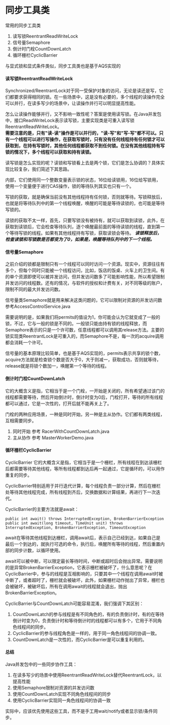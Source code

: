 # 同步工具类

常用的同步工具类
1. 读写锁ReentrantReadWriteLock
2. 信号量Semaphore
3. 倒计时门栓CountDownLatch
4. 循环栅栏CyclicBarrier

与显式锁和显式条件类似，同步工具类也是基于AQS实现的     

#### 读写锁ReentrantReadWriteLock

Synchronized/ReentrantLock对于同一受保护对象的访问，无论是读还是写，它们都要求获得相同的锁。在一些场景中，这是没有必要的，多个线程的读操作完全可以并行，在读多写少的场景中，让读操作并行可以明显提高性能。

怎么让读操作能够并行，又不影响一致性呢？答案是使用读写锁。在Java并发包中，接口ReadWriteLock表示读写锁，主要实现类是可重入读写锁ReentrantReadWriteLock。     
**需要注意的是，只有"读-读"操作是可以并行的，"读-写"和"写-写"都不可以。只有一个线程可以进行写操作，在获取写锁时，只有没有任何线程持有任何锁才可以获取到，在持有写锁时，其他任何线程都获取不到任何锁。在没有其他线程持有写锁的情况下，多个线程可以获取和持有读锁。**

读写锁是怎么实现的呢？读锁和写锁看上去是两个锁，它们是怎么协调的？具体实现比较复杂，我们简述下其思路。

内部，它们使用同一个整数变量表示锁的状态，16位给读锁用，16位给写锁用，使用一个变量便于进行CAS操作，锁的等待队列其实也只有一个。

写锁的获取，就是确保当前没有其他线程持有任何锁，否则就等待。写锁释放后，也就是将等待队列中的第一个线程唤醒，唤醒的可能是等待读锁的，也可能是等待写锁的。

读锁的获取不太一样，首先，只要写锁没有被持有，就可以获取到读锁，此外，在获取到读锁后，它会检查等待队列，逐个唤醒最前面的等待读锁的线程，直到第一个等待写锁的线程。如果有其他线程持有写锁，获取读锁会等待。
***读锁释放后，检查读锁和写锁数是否都变为了0，如果是，唤醒等待队列中的下一个线程。***

#### 信号量Semaphore

之前介绍的锁都是限制只有一个线程可以同时访问一个资源。现实中，资源往往有多个，但每个同时只能被一个线程访问，比如，饭店的饭桌、火车上的卫生间。有的单个资源即使可以被并发访问，但并发访问数多了可能影响性能，所以希望限制并发访问的线程数。还有的情况，与软件的授权和计费有关，对不同等级的账户，限制不同的最大并发访问数。

信号量类Semaphore就是用来解决这类问题的，它可以限制对资源的并发访问数 参考AccessControlService.java

需要说明的是，如果我们将permits的值设为1，你可能会认为它就变成了一般的锁，不过，它与一般的锁是不同的。一般锁只能由持有锁的线程释放，而Semaphore表示的只是一个许可数，任意线程都可以调用其release方法。主要的锁实现类ReentrantLock是可重入的，而Semaphore不是，每一次的acquire调用都会消耗一个许可。

信号量的基本原理比较简单，也是基于AQS实现的，permits表示共享的锁个数，acquire方法就是检查锁个数是否大于0，大于则减一，获取成功，否则就等待，release就是将锁个数加一，唤醒第一个等待的线程。

#### 倒计时门栓CountDownLatch

它的大概含义是指，它相当于是一个门栓，一开始是关闭的，所有希望通过该门的线程都需要等待，然后开始倒计时，倒计时变为0后，门栓打开，等待的所有线程都可以通过，它是一次性的，打开后就不能再关上了。

门栓的两种应用场景，一种是同时开始，另一种是主从协作。它们都有两类线程，互相需要同步。
1. 同时开始 参考 RacerWithCountDownLatch.java
2. 主从协作 参考 MasterWorkerDemo.java

#### 循环栅栏CyclicBarrier

CyclicBarrier 它的大概含义是指，它相当于是一个栅栏，所有线程在到达该栅栏后都需要等待其他线程，等所有线程都到达后再一起通过，它是循环的，可以用作重复的同步。

CyclicBarrier特别适用于并行迭代计算，每个线程负责一部分计算，然后在栅栏处等待其他线程完成，所有线程到齐后，交换数据和计算结果，再进行下一次迭代。

CyclicBarrier的主要方法就是await：
```
public int await() throws InterruptedException, BrokenBarrierException
public int await(long timeout, TimeUnit unit) throws InterruptedException, BrokenBarrierException, TimeoutException
```
await在等待其他线程到达栅栏，调用await后，表示自己已经到达，如果自己是最后一个到达的，就执行可选的命令，执行后，唤醒所有等待的线程，然后重置内部的同步计数，以循环使用。

await可以被中断，可以限定最长等待时间，中断或超时后会抛出异常。需要说明的是异常BrokenBarrierException，它表示栅栏被破坏了，什么意思呢？在CyclicBarrier中，参与的线程是互相影响的，只要其中一个线程在调用await时被中断了，或者超时了，栅栏就会被破坏，此外，如果栅栏动作抛出了异常，栅栏也会被破坏，被破坏后，所有在调用await的线程就会退出，抛出BrokenBarrierException。

CyclicBarrier与CountDownLatch可能容易混淆，我们强调下其区别：

1. CountDownLatch的参与线程是有不同角色的，有的负责倒计时，有的在等待倒计时变为0，负责倒计时和等待倒计时的线程都可以有多个，它用于不同角色线程间的同步。
2. CyclicBarrier的参与线程角色是一样的，用于同一角色线程间的协调一致。
3. CountDownLatch是一次性的，而CyclicBarrier是可以重复利用的。

#### 总结

Java并发包中的一些同步协作工具：

1. 在读多写少的场景中使用ReentrantReadWriteLock替代ReentrantLock，以提高性能
2. 使用Semaphore限制对资源的并发访问数
3. 使用CountDownLatch实现不同角色线程间的同步
4. 使用CyclicBarrier实现同一角色线程间的协调一致  

实际中，应该优先使用这些工具，而不是手工用wait/notify或者显示锁/条件同步。










